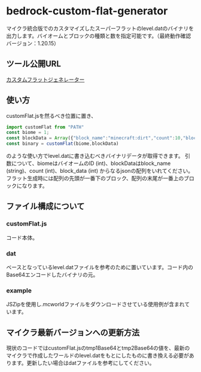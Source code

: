 # bedrock-custom-flat-generator
 マイクラ統合版でのカスタマイズしたスーパーフラットのlevel.datのバイナリを出力します。バイオームとブロックの種類と数を指定可能です。（最終動作確認バージョン：1.20.15）
## ツール公開URL
<a href="https://minecraft-mcworld.com/custom-flat/">カスタムフラットジェネレーター</a>

## 使い方
customFlat.jsを然るべき位置に置き、
```javascript
import customFlat from "PATH"
const biome = 1;
const blockData = Array({"block_name":"minecraft:dirt","count":10,"block_data":0},{"block_name":"minecraft:glass","count":10,"block_data":0});
const binary = customFlat(biome,blockData)
```
のような使い方でlevel.datに書き込むべきバイナリデータが取得できます。
引数について、biomeはバイオームのID (int)、blockDataはblock_name (string)、count (int)、block_data (int) からなるjsonの配列をいれてください。フラット生成時には配列の先頭が一番下のブロック、配列の末尾が一番上のブロックになります。

## ファイル構成について
### customFlat.js
コード本体。
### dat
ベースとなっているlevel.datファイルを参考のために置いています。コード内のBase64エンコードしたバイナリの元。
### example
JSZipを使用し.mcworldファイルをダウンロードさせている使用例が含まれています。

## マイクラ最新バージョンへの更新方法
現状のコードではcustomFlat.jsのtmp1Base64とtmp2Base64の値を、最新のマイクラで作成したワールドのlevel.datをもとにしたものに書き換える必要があります。更新したい場合はdatファイルを参考にしてください。